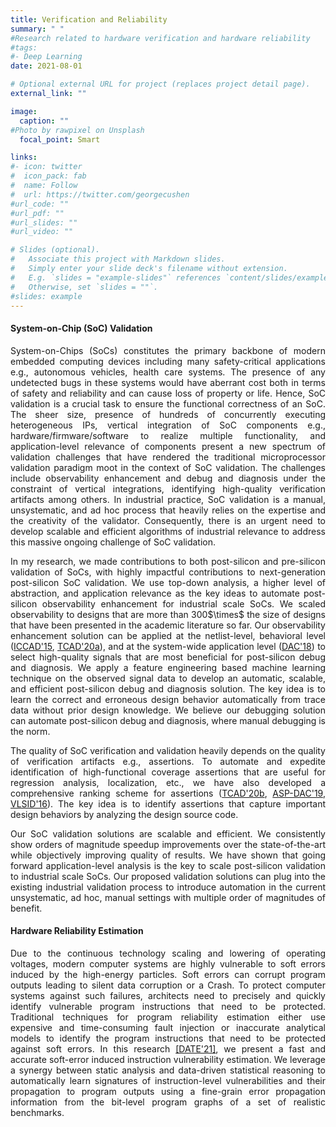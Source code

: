 ```yaml
---
title: Verification and Reliability
summary: " "
#Research related to hardware verification and hardware reliability
#tags:
#- Deep Learning
date: 2021-08-01

# Optional external URL for project (replaces project detail page).
external_link: ""

image:
  caption: ""
#Photo by rawpixel on Unsplash
  focal_point: Smart

links:
#- icon: twitter
#  icon_pack: fab
#  name: Follow
#  url: https://twitter.com/georgecushen
#url_code: ""
#url_pdf: ""
#url_slides: ""
#url_video: ""

# Slides (optional).
#   Associate this project with Markdown slides.
#   Simply enter your slide deck's filename without extension.
#   E.g. `slides = "example-slides"` references `content/slides/example-slides.md`.
#   Otherwise, set `slides = ""`.
#slides: example
---
```


#### System-on-Chip (SoC) Validation ####
<p align="justify">
System-on-Chips (SoCs) constitutes the primary backbone of modern embedded computing devices including many safety-critical applications e.g., autonomous vehicles, health care systems. The presence of any undetected bugs in these systems would have aberrant cost both in terms of safety and reliability and can cause loss of property or life.  Hence, SoC validation is a crucial task to ensure the functional correctness of an SoC. The sheer size, presence of hundreds of concurrently executing heterogeneous IPs, vertical integration of SoC components e.g., hardware/firmware/software to realize multiple functionality, and application-level relevance of components present a new spectrum of validation challenges that have rendered the traditional microprocessor validation paradigm moot in the context of SoC validation. The challenges include observability enhancement and debug and diagnosis under the constraint of vertical integrations, identifying high-quality verification artifacts among others. In industrial practice, SoC validation is a manual, unsystematic, and ad hoc process that heavily relies on the expertise and the creativity of the validator. Consequently, there is an urgent need to develop scalable and efficient algorithms of industrial relevance to address this massive ongoing challenge of SoC validation.
</p>

<p align="justify">
In my research, we made contributions to both post-silicon and pre-silicon validation of SoCs, with highly impactful contributions to next-generation post-silicon SoC validation. We use top-down analysis, a higher level of abstraction, and application relevance as the key ideas to automate post-silicon observability enhancement for industrial scale SoCs. We scaled observability to designs that are more than 300$\times$ the size of designs that have been presented in the academic literature so far. Our observability enhancement solution can be applied at the netlist-level, behavioral level (<a href="/publication/iccad-2015" target="_blank">ICCAD'15</a>, <a href="/publication/tcad-2020-2" target="_blank">TCAD'20a</a>), and at the system-wide application level (<a href="/publication/dac-2018" target="_blank">DAC'18</a>) to select high-quality signals that are most beneficial for post-silicon debug and diagnosis. We apply a feature engineering based machine learning technique on the observed signal data to develop an automatic, scalable, and efficient post-silicon debug and diagnosis solution. The key idea is to learn the correct and erroneous design behavior automatically from trace data without prior design knowledge. We believe our debugging solution can automate post-silicon debug and diagnosis, where manual debugging is the norm. 
</p>

<p align="justify">
The quality of SoC verification and validation heavily depends on the quality of verification artifacts e.g., assertions. To automate and expedite identification of high-functional coverage assertions that are useful for regression analysis, localization, etc., we have also developed a comprehensive ranking scheme for assertions (<a href="/publication/tcad-2020-1" target="_blank">TCAD'20b</a>, <a href="/publication/aspdac-2019" target="_blank">ASP-DAC'19</a>, <a href="/publication/vlsi-2016/" target="_blank">VLSID'16</a>). The key idea is to identify assertions that capture important design behaviors by analyzing the design source code.
</p>

<p align="justify">
Our SoC validation solutions are scalable and efficient. We consistently show orders of magnitude speedup improvements over the state-of-the-art while objectively improving quality of results. We have shown that going forward application-level analysis is the key to scale post-silicon validation to industrial scale SoCs. Our proposed validation solutions can plug into the existing industrial validation process to introduce automation in the current unsystematic, ad hoc, manual settings with multiple order of magnitudes of benefit.
</p>

#### Hardware Reliability Estimation ####
<p align="justify">
Due to the continuous technology scaling and lowering of operating voltages, modern computer systems are highly vulnerable to soft errors induced by the high-energy particles. Soft errors can corrupt program outputs leading to silent data corruption or a Crash. To protect computer systems against such failures, architects need to precisely and quickly identify vulnerable program instructions that need to be protected. Traditional techniques for program reliability estimation either use expensive and time-consuming fault injection or inaccurate analytical models to identify the program instructions that need to be protected against soft errors. In this research <a href="publication/date-2021" target="_blank">[DATE'21]</a>, we present a fast and accurate soft-error induced instruction vulnerability estimation. We leverage a synergy between static analysis and data-driven statistical reasoning to automatically learn signatures of instruction-level vulnerabilities and their propagation to program outputs using a fine-grain error propagation information from the bit-level program graphs of a set of realistic benchmarks.
</p>

